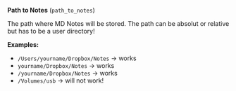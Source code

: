 **Path to Notes** (`path_to_notes`)

The path where MD Notes will be stored.
The path can be absolut or relative but has to be a user directory!   

**Examples:**

* `/Users/yourname/Dropbox/Notes` →  works
* `yourname/Dropbox/Notes` → works
* `/yourname/Dropbox/Notes` →  works
* `/Volumes/usb` →  will not work!